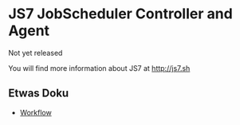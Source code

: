 JS7 JobScheduler Controller and Agent
=====================================

Not yet released

You will find more information about JS7 at http://js7.sh


## Etwas Doku ##
* [Workflow](doc/src/doc.de/items/workflow/Workflow.md)
